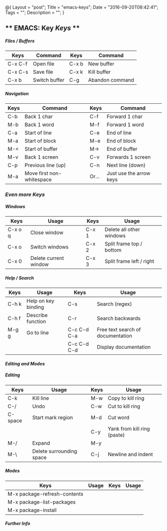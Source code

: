 @{
    Layout = "post";
    Title = "emacs-keys";
    Date = "2016-09-20T08:42:41";
    Tags = "";
    Description = "";
}

** EMACS: Key _Keys_ **
------------------

##### Files / Buffers #####

| Keys           | Command                                      | Keys           | Command                                                  |
|----------------|----------------------------------------------|----------------|----------------------------------------------------------|
| C-x C-f        | Open file                                    | C-x b <name>   | New buffer                                               |
| C-x C-s        | Save file                                    | C-x k          | Kill buffer                                              |
| C-x b          | Switch buffer                                | C-g            | Abandon command                                          |

##### Navigation #####

| Keys           | Command                                      | Keys           | Command                                                  |
|----------------|----------------------------------------------|----------------|----------------------------------------------------------|
| C-b            | Back 1 char                                  | C-f            | Forward 1 char                                           |
| M-b            | Back 1 word                                  | M-f            | Forward 1 word                                           |
| C-a            | Start of line                                | C-e            | End of line                                              |
| M-a            | Start of block                               | M-e            | End of block                                             |
| M-<            | Start of buffer                              | M->            | End of buffer                                            |
| M-v            | Back 1 screen                                | C-v            | Forwards 1 screen                                        |
| C-p            | Previous line (up)                           | C-n            | Next line (down)                                         |
| M-a            | Move first non-whitespace                    | Or...          | Just use the arrow keys                                  |

### _Even **more** Keys_ ###

##### Windows #####

| Keys           | Usage                                        | Keys           | Usage                                                    |
|----------------|----------------------------------------------|----------------|----------------------------------------------------------|
| C-x o q        | Close window                                 | C-x 1          | Delete all other windows                                 |
| C-x o          | Switch windows                               | C-x 2          | Split frame top / bottom                                 |
| C-x 0          | Delete current window                        | C-x 3          | Split frame left / right                                 |

##### Help / Search #####

| Keys           | Usage                                        | Keys           | Usage                                                    |
|----------------|----------------------------------------------|----------------|----------------------------------------------------------|
| C-h k <keys>   | Help on key binding                          | C-s            | Search (regex)                                           |
| C-h f <func>   | Describe function                            | C-r            | Search backwards                                         |
| M-g g          | Go to line                                   | C-c C-d C-a    | Free text search of documentation                        |
|                |                                              | C-c C-d C-d    | Display documentation                                    |

#### _Editing **and** Modes_ ####

##### Editing #####

| Keys           | Usage                                        | Keys           | Usage                                                    |
|----------------|----------------------------------------------|----------------|----------------------------------------------------------|
| C-k            | Kill line                                    | M-w            | Copy to kill ring                                        |
| C-/            | Undo                                         | C-w            | Cut to kill ring                                         |
| C-space        | Start mark region                            | M-d            | Cut word                                                 |
|                |                                              | C-y            | Yank from kill ring (paste)                              |
| M-/            | Expand                                       | M-y            |                                                          |
| M-\            | Delete surrounding space                     | C-j            | Newline and indent                                       |

##### Modes #####

| Keys                         | Usage                                        | Keys           | Usage                                                    |
|------------------------------|----------------------------------------------|----------------|----------------------------------------------------------|
| M-x package-refresh-contents |                                              |                |                                                          |
| M-x package-list-packages    |                                              |                |                                                          |
| M-x package-install          |                                              |                |                                                          |

##### Further Info #####

